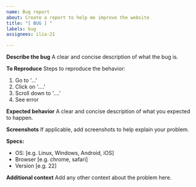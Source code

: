 ```yaml
---
name: Bug report
about: Create a report to help me improve the website
title: "[ BUG ] "
labels: bug
assignees: ilia-21

---
```


**Describe the bug**
A clear and concise description of what the bug is.

**To Reproduce**
Steps to reproduce the behavior:
1. Go to '...'
2. Click on '....'
3. Scroll down to '....'
4. See error

**Expected behavior**
A clear and concise description of what you expected to happen.

**Screenshots**
If applicable, add screenshots to help explain your problem.

**Specs:**
 - OS: [e.g. Linux, Windows, Android, iOS]
 - Browser [e.g. chrome, safari]
 - Version [e.g. 22]

**Additional context**
Add any other context about the problem here.
